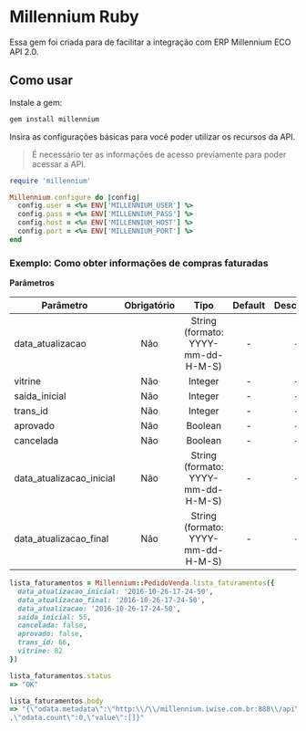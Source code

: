 # Millennium Ruby

Essa gem foi criada para de facilitar a integração com ERP Millennium ECO
API 2.0.

## Como usar

Instale a gem:

```bash
gem install millennium
```

Insira as configurações básicas para você poder utilizar os recursos
da API.

> É necessário ter as informações de acesso previamente para
> poder acessar a API.

```ruby
require 'millennium'

Millennium.configure do |config|
  config.user = <%= ENV['MILLENNIUM_USER'] %>
  config.pass = <%= ENV['MILLENNIUM_PASS'] %>
  config.host = <%= ENV['MILLENNIUM_HOST'] %>
  config.port = <%= ENV['MILLENNIUM_PORT'] %>
end
```

### Exemplo: Como obter informações de compras faturadas

**Parâmetros**

| Parâmetro                | Obrigatório | Tipo                               | Default | Descrição |
| ------------------------ | :---------: | :--------------------------------: | :-----: | :-------: |
| data_atualizacao         | Não         | String (formato: YYYY-mm-dd-H-M-S) | -       | -         |
| vitrine                  | Não         | Integer                            | -       | -         |
| saida_inicial            | Não         | Integer                            | -       | -         |
| trans_id                 | Não         | Integer                            | -       | -         |
| aprovado                 | Não         | Boolean                            | -       | -         |
| cancelada                | Não         | Boolean                            | -       | -         |
| data_atualizacao_inicial | Não         | String (formato: YYYY-mm-dd-H-M-S) | -       | -         |
| data_atualizacao_final   | Não         | String (formato: YYYY-mm-dd-H-M-S) | -       | -         |


```ruby
lista_faturamentos = Millennium::PedidoVenda.lista_faturamentos({
  data_atualizacao_inicial: '2016-10-26-17-24-50',
  data_atualizacao_final: '2016-10-26-17-24-50',
  data_atualizacao: '2016-10-26-17-24-50',
  saida_inicial: 55,
  cancelada: false,
  aprovado: false,
  trans_id: 66,
  vitrine: 82
})

lista_faturamentos.status
=> "OK"

lista_faturamentos.body
=> "{\"odata.metadata\":\"http:\\/\\/millennium.iwise.com.br:888\\/api\\/millenium_eco\\/$metadata#millenium_eco.MILLENIUM_ECO_PEDIDO_VENDA_LISTAFATURAMENTOS\"
,\"odata.count\":0,\"value\":[]}"
```
